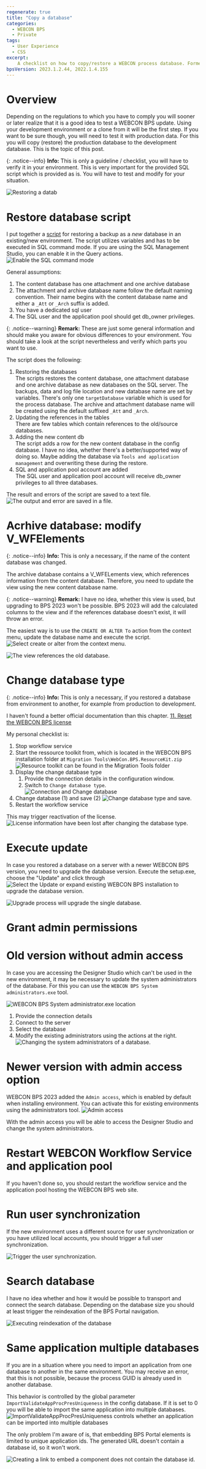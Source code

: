 ```yaml
---
regenerate: true
title: "Copy a database"
categories:
  - WEBCON BPS
  - Private 
tags:  
  - User Experience
  - CSS
excerpt:
    A checklist on how to copy/restore a WEBCON process database. Formerly known as content database.
bpsVersion: 2023.1.2.44, 2022.1.4.155
---
```


# Overview  
Depending on the regulations to which you have to comply you will sooner or later realize that it is a good idea to test a WEBCON BPS update. Using your development environment or a clone from it will be the first step. If you want to be sure though, you will need to test it with production data. For this you will copy (restore) the production database to the development database. This is the topic of this post.

{: .notice--info}
**Info:**
This is only a guideline / checklist, you will have to verify it in your environment. This is very important for the provided SQL script which is provided as is. You will have to test and modify for your situation.

![Restoring a datab](/assets/images/posts/2023-10-27-copy-a-database/2023-10-25-22-36-26.png)

# Restore database script
I put together a [script](https://github.com/Daniel-Krueger/webcon_snippets/blob/main/RestoreAs/RestoreAs.sql) for restoring a backup as a *new* database in an existing/new environment.
The script utilizes variables and has to be executed in SQL command mode. If you are using the SQL Management Studio, you can enable it in the Query actions.
![Enable the SQL command mode](/assets/images/posts/2023-10-27-copy-a-database/2023-10-25-22-36-26.png)

General assumptions:
1. The content database has one attachment and one archive database
2. The attachment and archive database name follow the default naming convention. Their name begins with the content database name and either a `_Att` or `_Arch` suffix is added.
3. You have a dedicated sql user
4. The SQL user and the application pool should get db_owner privileges. 

{: .notice--warning}
**Remark:**
These are just some general information and should make you aware for obvious differences to your environment. You should take a look at the script nevertheless and verify which parts you want to use.

The script does the following:
1. Restoring the databases\
   The scripts restores the content database, one attachment database and one archive database as new databases on the SQL server.
   The backups, data and log file location and new database name are set by variables. There's only one `targetDatabase` variable which is used for the process database. The archive and attachment database name will be created using the default suffixed `_Att` and `_Arch`. 
2. Updating the references in the tables\
   There are few tables which contain references to the old/source databases.
3. Adding the new content db\
  The script  adds a row for the new content database in the config database.
  I have no idea, whether there's a better/supported way of doing so. Maybe adding the database via `Tools and application management` and overwriting these during the restore.
4. SQL and application pool account are added\
   The SQL user and application pool account will receive db_owner privileges to all three databases. 
   

The result and errors of the script are saved to a text file. 
![The output and error are saved in a file.](/assets/images/posts/2023-10-27-copy-a-database/2023-10-16-22-13-36.png)

# Acrhive database: modify V_WFElements

{: .notice--info}
**Info:**
This is only a necessary, if the name of the content database was changed.

The archive database contains a V_WFELements view, which references information from the content database. Therefore, you need to update the view using the new content database name.


{: .notice--warning}
**Remark:**
I have no idea, whether this view is used, but upgrading to BPS 2023 won't be possible. BPS 2023 will add the calculated columns to the view and if the references database doesn't exist, it will throw an error.

The easiest way is to use the `CREATE OR ALTER To` action from the context menu, update the database name and execute the script.
![Select create or alter from the context menu.](/assets/images/posts/2023-10-27-copy-a-database/2023-10-16-22-16-48.png)

![The view references the old database.](/assets/images/posts/2023-10-27-copy-a-database/2023-10-16-22-17-47.png)

# Change database type

{: .notice--info}
**Info:**
This is only a necessary, if you restored a database from environment to another, for example from production to development.

I haven't found a better official documentation than this chapter.
[11. Reset the WEBCON BPS license](https://community.webcon.com/posts/post/going-sharepointless-how-to-transform-your-environment-into-standalone/168)

My personal checklist is:
1. Stop workflow service
2. Start the ressource toolkit from, which is located in the WEBCON BPS installation folder at `Migration Tools\WebCon.BPS.ResourceKit.zip`
![Resource toolkit can be found in the `Migration Tools` folder](/assets/images/posts/2023-10-27-copy-a-database/2023-10-26-21-37-21.png)
3. Display the change database type
   1. Provide the connection details in the configuration window.
   2.  Switch to `Change database type`.
   ![Connection and Change database](/assets/images/posts/2023-10-27-copy-a-database/2023-10-16-22-19-45.png)
4. Change database (1) and save (2)
   ![Change database type and save.](/assets/images/posts/2023-10-27-copy-a-database/2023-10-16-22-20-44.png)
5. Restart the workflow service


This may trigger reactivation of the license.
![License information have been lost after changing the database type.](/assets/images/posts/2023-10-27-copy-a-database/2023-10-16-22-34-27.png)

# Execute update 
In case you restored a database on a server with a newer WEBCON BPS version, you need to upgrade the database version.
Execute the setup.exe, choose the "Update" and click through
![Select the `Update or expand existing WEBCON BPS installation` to upgrade the database version.](/assets/images/posts/2023-10-27-copy-a-database/2023-10-16-22-32-25.png)

![Upgrade process will upgrade the single database.](/assets/images/posts/2023-10-27-copy-a-database/2023-10-16-22-23-33.png)

# Grant admin permissions
# Old version without admin access
In case you are accessing the Designer Studio which can't be used in the new environment, it may be necessary to update the system administrators of the database.
For this you can use the `WEBCON BPS System administrators.exe` tool.

![WEBCON BPS System administrator.exe location](/assets/images/posts/2023-10-27-copy-a-database/2023-10-16-22-26-43.png)

1. Provide the connection details
2. Connect to the server
3. Select the database
4. Modify the existing administrators using the actions at the right.
![Changing the system administrators of a database.](/assets/images/posts/2023-10-27-copy-a-database/2023-10-16-22-28-53.png)

# Newer version with admin access option
WEBCON BPS 2023 added the `Admin access`, which is enabled by default when installing environment. You can activate this for existing environments using the administrators tool. 
![Admin access](/assets/images/posts/2023-10-27-copy-a-database/2023-10-16-22-31-20.png)

With the admin access you will be able to access the Designer Studio and change the system administrators.

# Restart WEBCON Workflow Service and application pool
If you haven't done so, you should restart the workflow service and the application pool hosting the WEBCON BPS web site.

# Run user synchronization
If the new environment uses a different source for user synchronization or you have utilized local accounts, you should trigger a full user synchronization.

![Trigger the user synchronization.](/assets/images/posts/2023-10-27-copy-a-database/2023-10-26-22-00-36.png)

# Search database
I have no idea whether and how it would be possible to transport and connect the search database. 
Depending on the database size you should at least trigger the reindexation of the BPS Portal navigation.

![Executing reindexation of the database](/assets/images/posts/2023-10-27-copy-a-database/2023-10-26-21-58-38.png)


# Same application  multiple databases
If you are in a situation where you need to import an application from one database to another in the same environment. You may receive an error, that this is not possible, because the process GUID is already used in another database.

This behavior is controlled by the global parameter `ImportValidateAppProcPresUniqueness` in the config database. If it is set to 0 you will be able to import the same application into multiple databases.
![`ImportValidateAppProcPresUniqueness` controls whether an application can be imported into multiple databases ](/assets/images/posts/2023-10-27-copy-a-database/2023-10-26-22-01-31.png)

The only problem I'm aware of is, that embedding BPS Portal elements is limited to unique application ids. The generated URL doesn't contain a database id, so it won't work.

![Creating a link to embed a component does not contain the database id.](/assets/images/posts/2023-10-27-copy-a-database/2023-10-26-22-08-00.png)